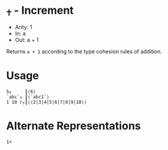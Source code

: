 # `⨥` - Increment

- Arity: 1
- In: a
- Out: a + 1

Returns `a + 1` according to the type cohesion rules of addition.

# Usage
```
5⨥     ║⟨6⟩
`abc`⨥ ║⟨`abc1`⟩
1 10 r⨥║⟨⟨2|3|4|5|6|7|8|9|10⟩⟩
```


# Alternate Representations

```
1+
```
